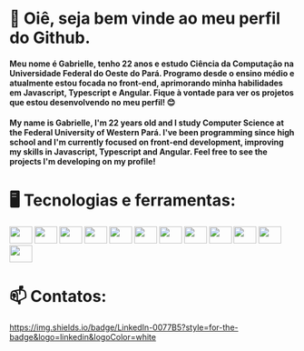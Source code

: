 # 👋 Oiê, seja bem vinde ao meu perfil do Github.

#### Meu nome é Gabrielle, tenho 22 anos e estudo Ciência da Computação na Universidade Federal do Oeste do Pará. Programo desde o ensino médio e atualmente estou focada no front-end, aprimorando minha habilidades em Javascript, Typescript e Angular. Fique à vontade para ver os projetos que estou desenvolvendo no meu perfil! 😊

#### My name is Gabrielle, I'm 22 years old and I study Computer Science at the Federal University of Western Pará. I've been programming since high school and I'm currently focused on front-end development, improving my skills in Javascript, Typescript and Angular. Feel free to see the projects I'm developing on my profile!

# 🖥 Tecnologias e ferramentas:

<div style="display: inline_block">
          <img height="30" width="40" src="https://cdn.jsdelivr.net/gh/devicons/devicon/icons/html5/html5-original.svg" />
          <img height="30" width="40" src="https://cdn.jsdelivr.net/gh/devicons/devicon/icons/css3/css3-original.svg" />
          <img height="30" width="40" src="https://cdn.jsdelivr.net/gh/devicons/devicon/icons/angularjs/angularjs-original.svg" />
          <img height="30" width="40" src="https://cdn.jsdelivr.net/gh/devicons/devicon/icons/nodejs/nodejs-original.svg" />
          <img height="30" width="40" src="https://cdn.jsdelivr.net/gh/devicons/devicon/icons/typescript/typescript-original.svg" />
          <img height="30" width="40" src="https://cdn.jsdelivr.net/gh/devicons/devicon/icons/javascript/javascript-original.svg" />
          <img height="30" width="40" src="https://cdn.jsdelivr.net/gh/devicons/devicon/icons/python/python-original.svg" />
          <img height="30" width="40" src="https://cdn.jsdelivr.net/gh/devicons/devicon/icons/java/java-original.svg" />
          <img height="30" width="40" src="https://cdn.jsdelivr.net/gh/devicons/devicon/icons/c/c-original.svg" />
          <img height="30" width="40" src="https://cdn.jsdelivr.net/gh/devicons/devicon/icons/cplusplus/cplusplus-original.svg" />
          <img height="30" width="40" src="https://cdn.jsdelivr.net/gh/devicons/devicon/icons/csharp/csharp-original.svg" />        
          <img height="30" width="40" src="https://cdn.jsdelivr.net/gh/devicons/devicon/icons/git/git-original.svg" />
</div>   

# 📫 Contatos: 

<a href="https://www.linkedin.com/in/gabriellebcastro/">https://img.shields.io/badge/LinkedIn-0077B5?style=for-the-badge&logo=linkedin&logoColor=white</a>



          
          
          
          
          

<!--
**gabriellebcastro/gabriellebcastro** is a ✨ _special_ ✨ repository because its `README.md` (this file) appears on your GitHub profile.

Here are some ideas to get you started:

- 🔭 I’m currently working on ...
- 🌱 I’m currently learning ...
- 👯 I’m looking to collaborate on ...
- 🤔 I’m looking for help with ...
- 💬 Ask me about ...
- 📫 How to reach me: ...
- 😄 Pronouns: ...
- ⚡ Fun fact: ...
-->
